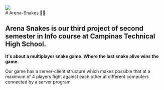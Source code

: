 <aside position=right><img src=https://universoretro.com.br/wp-content/uploads/2021/03/snake.jpg></aside>
# Arena-Snakes 🐍👑
<div id='Introduction'>
<h2>Arena Snakes is our third project of second semester in Info course at Campinas Technical High School.</h2>
</div>
<div id='content'>
<p><strong>It's about a multiplayer snake game. Where the last snake alive wins the game.</strong></p>
<p>Our game has a server-client structure which makes possible that at a maximum of 4 players fight against each other
at different computers connected by a server program.</p>
</div>
